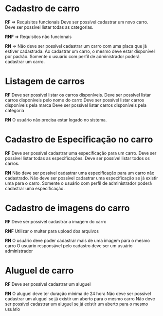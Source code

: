 # Cadastro de carro

**RF** => Requisitos funcionais
Deve ser possível cadastrar um novo carro.
Deve ser possível listar todas as categorias.

**RNF** => Requisitos não funcionais

**RN** =>
Não deve ser possível cadastrar um carro com uma placa que já estiver cadastrada.
Ao cadastrar um carro, o mesmo deve estar disponível por padrão.
Somente o usuário com perfil de administrador poderá cadastrar um carro.

# Listagem de carros

**RF**
Deve ser possível listar os carros disponíveis.
Deve ser possível listar carros disponíveis pelo nome do carro
Deve ser possível listar carros disponíveis pela marca
Deve ser possível listar carros disponíveis pela categoria

**RN**
O usuário não precisa estar logado no sistema.

# Cadastro de Especificação no carro

**RF**
Deve ser possível cadastrar uma especificação para um carro.
Deve ser possível listar todas as especificações.
Deve ser possível listar todos os carros.

**RN**
Não deve ser possível cadastrar uma especificação para um carro não cadastrado.
Não deve ser possível cadastrar uma especificação se já existir uma para o carro.
Somente o usuário com perfil de administrador poderá cadastrar uma especificação.

# Cadastro de imagens do carro

**RF**
Deve ser possível cadastrar a imagem do carro

**RNF**
Utilizar o multer para upload dos arquivos

**RN**
O usuário deve poder cadastrar mais de uma imagem para o mesmo carro
O usuário responsável pelo cadastro deve ser um usuário administrador

# Aluguel de carro

**RF**
Deve ser possível cadastrar um aluguel

**RN**
O aluguel deve ter duração mínima de 24 hora
Não deve ser possível cadastrar um aluguel se já existir um aberto para o mesmo carro
Não deve ser possível cadastrar um aluguel se já existir um aberto para o mesmo usuário
